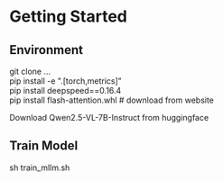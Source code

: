 # Getting Started

## Environment

git clone ...  
pip install -e ".[torch,metrics]"  
pip install deepspeed==0.16.4  
pip install flash-attention.whl # download from website  

Download Qwen2.5-VL-7B-Instruct from huggingface  

## Train Model
sh train_mllm.sh